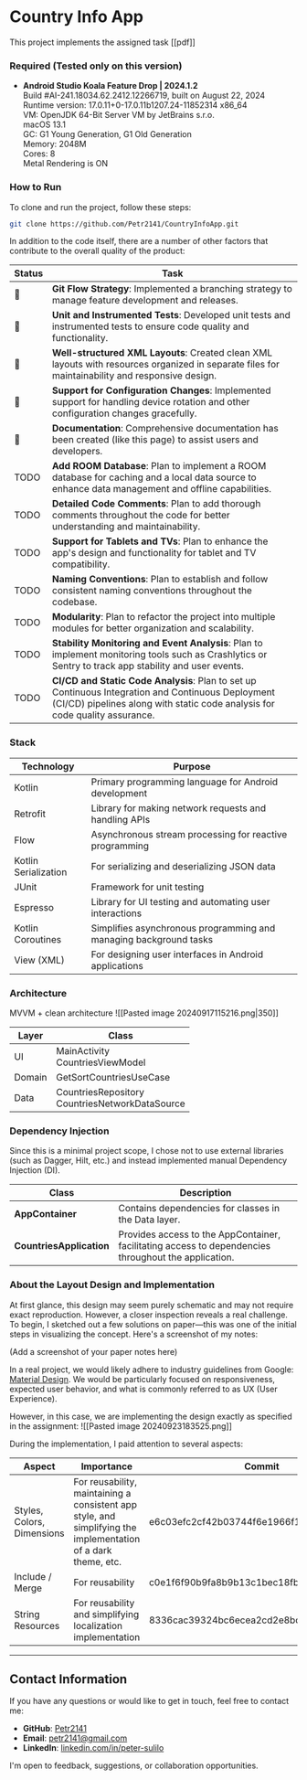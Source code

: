# Country Info App

This project implements the assigned task [[pdf]]

### Required (Tested only on this version)

- **Android Studio Koala Feature Drop | 2024.1.2**  
  Build #AI-241.18034.62.2412.12266719, built on August 22, 2024  
  Runtime version: 17.0.11+0-17.0.11b1207.24-11852314 x86_64  
  VM: OpenJDK 64-Bit Server VM by JetBrains s.r.o.  
  macOS 13.1  
  GC: G1 Young Generation, G1 Old Generation  
  Memory: 2048M  
  Cores: 8  
  Metal Rendering is ON  

### How to Run

To clone and run the project, follow these steps:

```bash
git clone https://github.com/Petr2141/CountryInfoApp.git
```

In addition to the code itself, there are a number of other factors that contribute to the overall quality of the product:

| Status | Task                                                                                                                                                                              |
| ------ | --------------------------------------------------------------------------------------------------------------------------------------------------------------------------------- |
| 🚀     | **Git Flow Strategy**: Implemented a branching strategy to manage feature development and releases.                                                                               |
| 🚀     | **Unit and Instrumented Tests**: Developed unit tests and instrumented tests to ensure code quality and functionality.                                                            |
| 🚀     | **Well-structured XML Layouts**: Created clean XML layouts with resources organized in separate files for maintainability and responsive design.                                  |
| 🚀     | **Support for Configuration Changes**: Implemented support for handling device rotation and other configuration changes gracefully.                                               |
| 🚀     | **Documentation**: Comprehensive documentation has been created (like this page) to assist users and developers.                                                                  |
| TODO   | **Add ROOM Database**: Plan to implement a ROOM database for caching and a local data source to enhance data management and offline capabilities.                                 |
| TODO   | **Detailed Code Comments**: Plan to add thorough comments throughout the code for better understanding and maintainability.                                                       |
| TODO   | **Support for Tablets and TVs**: Plan to enhance the app's design and functionality for tablet and TV compatibility.                                                              |
| TODO   | **Naming Conventions**: Plan to establish and follow consistent naming conventions throughout the codebase.                                                                       |
| TODO   | **Modularity**: Plan to refactor the project into multiple modules for better organization and scalability.                                                                       |
| TODO   | **Stability Monitoring and Event Analysis**: Plan to implement monitoring tools such as Crashlytics or Sentry to track app stability and user events.                             |
| TODO   | **CI/CD and Static Code Analysis**: Plan to set up Continuous Integration and Continuous Deployment (CI/CD) pipelines along with static code analysis for code quality assurance. |

### Stack
| Technology                | Purpose                                                      |
|---------------------------|--------------------------------------------------------------|
| Kotlin                    | Primary programming language for Android development         |
| Retrofit                  | Library for making network requests and handling APIs        |
| Flow                      | Asynchronous stream processing for reactive programming      |
| Kotlin Serialization       | For serializing and deserializing JSON data                 |
| JUnit                     | Framework for unit testing                                   |
| Espresso                  | Library for UI testing and automating user interactions     |
| Kotlin Coroutines         | Simplifies asynchronous programming and managing background tasks |
| View (XML)               | For designing user interfaces in Android applications        |


### Architecture
MVVM + clean architecture
![[Pasted image 20240917115216.png|350]]

| Layer  | Class                                             |
| ------ | ------------------------------------------------- |
| UI     | MainActivity<br>CountriesViewModel                |
| Domain | GetSortCountriesUseCase                           |
| Data   | CountriesRepository<br>CountriesNetworkDataSource |

### Dependency Injection

Since this is a minimal project scope, I chose not to use external libraries (such as Dagger, Hilt, etc.) and instead implemented manual Dependency Injection (DI).

| Class                    | Description                                                                                          |
| ------------------------ | ---------------------------------------------------------------------------------------------------- |
| **AppContainer**         | Contains dependencies for classes in the Data layer.                                                 |
| **CountriesApplication** | Provides access to the AppContainer, facilitating access to dependencies throughout the application. |

### About the Layout Design and Implementation

At first glance, this design may seem purely schematic and may not require exact reproduction. However, a closer inspection reveals a real challenge. To begin, I sketched out a few solutions on paper—this was one of the initial steps in visualizing the concept. Here's a screenshot of my notes:

(Add a screenshot of your paper notes here)

In a real project, we would likely adhere to industry guidelines from Google: [Material Design](https://m3.material.io/). We would be particularly focused on responsiveness, expected user behavior, and what is commonly referred to as UX (User Experience).

However, in this case, we are implementing the design exactly as specified in the assignment:
![[Pasted image 20240923183525.png]]

During the implementation, I paid attention to several aspects:

| Aspect                 | Importance                                                                                     | Commit                                   |
|-----------------------|------------------------------------------------------------------------------------------------|------------------------------------------|
| Styles, Colors, Dimensions | For reusability, maintaining a consistent app style, and simplifying the implementation of a dark theme, etc. | e6c03efc2cf42b03744f6e1966f12d1c6204663a |
| Include / Merge       | For reusability                                                                                 | c0e1f6f90b9fa8b9b13c1bec18fbadbab872c2bd |
| String Resources      | For reusability and simplifying localization implementation                                      | 8336cac39324bc6ecea2cd2e8bc3ca3b4bd47a12 |

---
## Contact Information

If you have any questions or would like to get in touch, feel free to contact me:

- **GitHub**: [Petr2141](https://github.com/Petr2141)
- **Email**: [petr2141@gmail.com](mailto:petr2141@gmail.com)
- **LinkedIn**: [linkedin.com/in/peter-sulilo](https://www.linkedin.com/in/peter-sulilo)

I'm open to feedback, suggestions, or collaboration opportunities.
